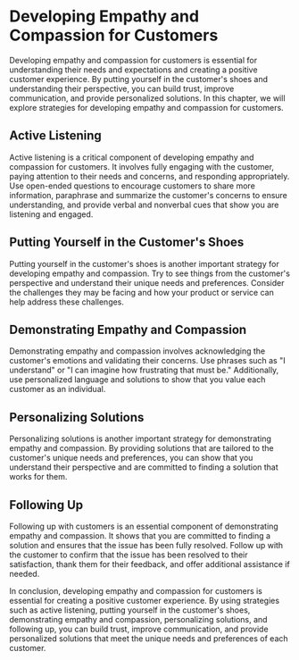 # Developing Empathy and Compassion for Customers

Developing empathy and compassion for customers is essential for understanding their needs and expectations and creating a positive customer experience. By putting yourself in the customer's shoes and understanding their perspective, you can build trust, improve communication, and provide personalized solutions. In this chapter, we will explore strategies for developing empathy and compassion for customers.

Active Listening
----------------

Active listening is a critical component of developing empathy and compassion for customers. It involves fully engaging with the customer, paying attention to their needs and concerns, and responding appropriately. Use open-ended questions to encourage customers to share more information, paraphrase and summarize the customer's concerns to ensure understanding, and provide verbal and nonverbal cues that show you are listening and engaged.

Putting Yourself in the Customer's Shoes
----------------------------------------

Putting yourself in the customer's shoes is another important strategy for developing empathy and compassion. Try to see things from the customer's perspective and understand their unique needs and preferences. Consider the challenges they may be facing and how your product or service can help address these challenges.

Demonstrating Empathy and Compassion
------------------------------------

Demonstrating empathy and compassion involves acknowledging the customer's emotions and validating their concerns. Use phrases such as "I understand" or "I can imagine how frustrating that must be." Additionally, use personalized language and solutions to show that you value each customer as an individual.

Personalizing Solutions
-----------------------

Personalizing solutions is another important strategy for demonstrating empathy and compassion. By providing solutions that are tailored to the customer's unique needs and preferences, you can show that you understand their perspective and are committed to finding a solution that works for them.

Following Up
------------

Following up with customers is an essential component of demonstrating empathy and compassion. It shows that you are committed to finding a solution and ensures that the issue has been fully resolved. Follow up with the customer to confirm that the issue has been resolved to their satisfaction, thank them for their feedback, and offer additional assistance if needed.

In conclusion, developing empathy and compassion for customers is essential for creating a positive customer experience. By using strategies such as active listening, putting yourself in the customer's shoes, demonstrating empathy and compassion, personalizing solutions, and following up, you can build trust, improve communication, and provide personalized solutions that meet the unique needs and preferences of each customer.
